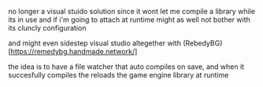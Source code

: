 no longer a visual stuido solution since it wont let me compile a library while its in use and if i'm going to attach at runtime might as well not bother with its cluncly configuration

and might even sidestep visual studio altegether with (RebedyBG)[https://remedybg.handmade.network/]

the idea is to have a file watcher that auto compiles on save, and when it succesfully compiles the reloads the game engine library at runtime
